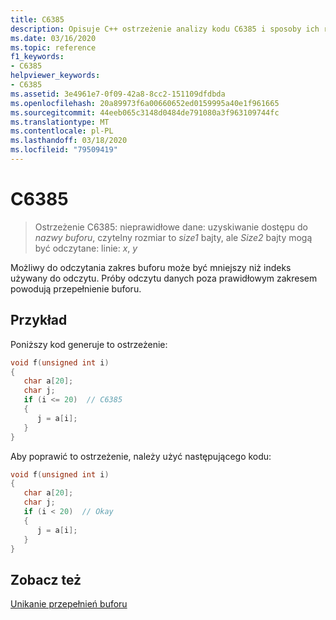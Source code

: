 ```yaml
---
title: C6385
description: Opisuje C++ ostrzeżenie analizy kodu C6385 i sposoby ich rozwiązania.
ms.date: 03/16/2020
ms.topic: reference
f1_keywords:
- C6385
helpviewer_keywords:
- C6385
ms.assetid: 3e4961e7-0f09-42a8-8cc2-151109dfdbda
ms.openlocfilehash: 20a89973f6a00660652ed0159995a40e1f961665
ms.sourcegitcommit: 44eeb065c3148d0484de791080a3f963109744fc
ms.translationtype: MT
ms.contentlocale: pl-PL
ms.lasthandoff: 03/18/2020
ms.locfileid: "79509419"
---
```

# <a name="c6385"></a>C6385

> Ostrzeżenie C6385: nieprawidłowe dane: uzyskiwanie dostępu do *nazwy buforu*, czytelny rozmiar to *size1* bajty, ale *Size2* bajty mogą być odczytane: linie: *x*, *y*

Możliwy do odczytania zakres buforu może być mniejszy niż indeks używany do odczytu. Próby odczytu danych poza prawidłowym zakresem powodują przepełnienie buforu.

## <a name="example"></a>Przykład

Poniższy kod generuje to ostrzeżenie:

```cpp
void f(unsigned int i)
{
   char a[20];
   char j;
   if (i <= 20)  // C6385
   {
      j = a[i];
   }
}
```

Aby poprawić to ostrzeżenie, należy użyć następującego kodu:

```cpp
void f(unsigned int i)
{
   char a[20];
   char j;
   if (i < 20)  // Okay
   {
      j = a[i];
   }
}
```

## <a name="see-also"></a>Zobacz też

[Unikanie przepełnień buforu](/windows/win32/SecBP/avoiding-buffer-overruns)
